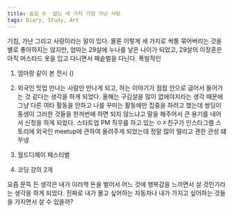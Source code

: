 ```yaml
---
title: 숨길 수  없는 세 가지 기침 가난 사랑
tags: Diary, Study, Art
---
```


기침, 가난 그리고 사랑이라는 말이 있다. 물론 이렇게 세 가지로 싹퉁 묶어버리는 것을 별로 좋아하지는 않지만, 
엄마는 29살에 누나를 낳은 나이가 되었고, 29살의 이장훈은 아직 머스타드 옷을 입고 다니면서 페슽벌을 다닌다. 폭발적인 

1. 엄마랑 같이 본 전시 ()

2. 외국인 밋업
만나는 사람만 만나게 되고, 하는 이야기가 점점 안으로 굽어서 들어가는 것 같다는 생각을 하게 되었다. 올해는 구김살을 많이 없에야지라는 생각 때문에 그냥 다른 여타 활동을 안하고 나를 꾸미는 활동에만 집중을 하려고 했는데 쌍딩이 동생이 그러한 것들을 한꺼번에 하면 되지 않느냐고 말을 해주어서 큰 용기를 내어서 신청을 하게 되었다. 스타트업 PM 직무를 하고 있는 ㅇㅈ친구가 인스타그램 스토리에 외국인 meetup에 관하여 올려주게 되었는데 정말 많이 떨리고 괜한 관성 떄무넹 

3. 월드디제이 페스티벌

5. 코딩 강의 2개

요즘 문뜩 든 생각은 내가 이러헥 돈을 벌어서 어느 것에 행복감을 느끼면서 살 것인가라는 생각을 하게 되었다. 진짜로 내가 몰고 싶어하는 자동차나 내가 가지고 싶어하는 것들을 가지면서 살 수 있을까? 